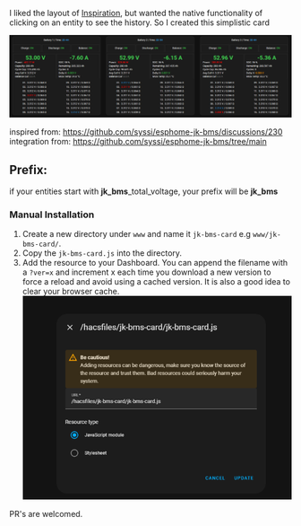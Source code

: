 I liked the layout of [Inspiration](https://github.com/syssi/esphome-jk-bms/discussions/230), but wanted the native functionality of clicking on an entity to see the history. So I created this simplistic card

![img.png](img.png)

inspired from: https://github.com/syssi/esphome-jk-bms/discussions/230
integration from: https://github.com/syssi/esphome-jk-bms/tree/main

## Prefix:
if your entities start with **jk_bms**_total_voltage, your prefix will be **jk_bms**

### Manual Installation

1. Create a new directory under `www` and name it `jk-bms-card` e.g `www/jk-bms-card/`.
2. Copy the `jk-bms-card.js` into the directory.
3. Add the resource to your Dashboard. You can append the filename with a `?ver=x` and increment x each time you download a new version to force a reload and avoid using a cached version. It is also a good idea to clear your browser cache.
![img_1.png](img_1.png)

PR's are welcomed. 